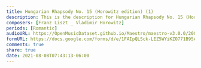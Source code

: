 ```yaml
---
title: Hungarian Rhapsody No. 15 (Horowitz edition) (1)
description: This is the description for Hungarian Rhapsody No. 15 (Horowitz edition) by Franz Liszt _ Vladimir Horowitz
composers: [Franz Liszt _ Vladimir Horowitz]
periods: [Romantic]
audioURL: https://OpenMusicDataset.github.io/Maestro/maestro-v3.0.0/2008/MIDI-Unprocessed_09_R3_2008_01-07_ORIG_MID--AUDIO_09_R3_2008_wav--7.midi
formURL: https://docs.google.com/forms/d/e/1FAIpQLSck-LEZ5WYiKZO771B95A4KCLZMkjGlpuR_72I9UeuJsrcjwg/viewform
comments: true
share: true
date: 2021-08-08T07:43:13-06:00
---
```

